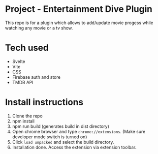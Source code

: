 # Project - Entertainment Dive Plugin

This repo is for a plugin which allows to add/update movie progess while watching any movie or a tv show.

# Tech used 
- Svelte
- Vite
- CSS
- Firebase auth and store
- TMDB API

# Install instructions
1. Clone the repo
2. npm install
3. npm run build (generates build in dist directory)
4. Open chrome browser and type ```chrome://extensions```. (Make sure developer mode switch is turned on)
5. Click ```load unpacked``` and select the build directory.
6. Installation done. Access the extension via extension toolbar.
